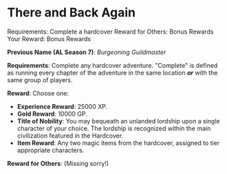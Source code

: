 # There and Back Again

Requirements: Complete a hardcover
Reward for Others: Bonus Rewards
Your Reward: Bonus Rewards

**Previous Name (AL Season 7)**: *Burgeoning Guildmaster*

**Requirements**: Complete any hardcover adventure. "Complete" is defined as running every chapter of the adventure in the same location ***or*** with the same group of players.

**Reward**: Choose one:

- **Experience Reward**: 25000 XP.
- **Gold Reward**: 10000 GP.
- **Title of Nobility**: You may bequeath an unlanded lordship upon a single character of your choice. The lordship is recognized within the main civilization featured in the Hardcover.
- **Item Reward**: Any two magic items from the hardcover, assigned to tier appropriate characters.

**Reward for Others**: (Missing sorry!)